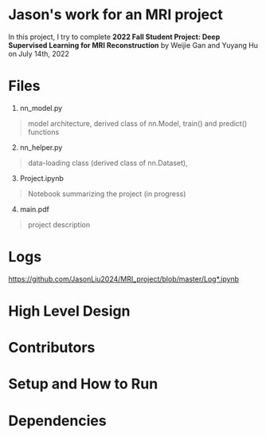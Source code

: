 # Jason's work for an MRI project
In this project, I try to complete **2022 Fall Student Project: Deep Supervised Learning for MRI Reconstruction** by Weijie Gan and Yuyang Hu on July 14th, 2022

# Files
1. nn_model.py
>model architecture, derived class of nn.Model,
>train() and predict() functions
2. nn_helper.py
>data-loading class (derived class of nn.Dataset), 
3. Project.ipynb
>Notebook summarizing the project (in progress)
4. main.pdf
>project description
# Logs
https://github.com/JasonLiu2024/MRI_project/blob/master/Log*.ipynb


# High Level Design
# Contributors
# Setup and How to Run
# Dependencies

